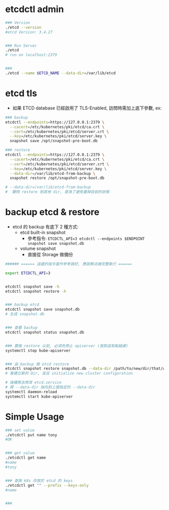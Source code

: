 

# etcdctl admin

```bash
### Version
./etcd --version
#etcd Version: 3.4.27


### Run Server
./etcd
# run on localhost:2379


### 
./etcd --name $ETCD_NAME --data-dir=/var/lib/etcd
```


# etcd tls

- 如果 ETCD database 已經啟用了 TLS-Enabled, 訪問時需加上底下參數, ex:

```bash
### backup
etcdctl --endpoints=https://127.0.0.1:2379 \
  --cacert=/etc/kubernetes/pki/etcd/ca.crt \
  --cert=/etc/kubernetes/pki/etcd/server.crt \
  --key=/etc/kubernetes/pki/etcd/server.key \
  snapshot save /opt/snapshot-pre-boot.db

### restore
etcdctl --endpoints=https://127.0.0.1:2379 \
  --cacert=/etc/kubernetes/pki/etcd/ca.crt \
  --cert=/etc/kubernetes/pki/etcd/server.crt \
  --key=/etc/kubernetes/pki/etcd/server.key \
  --data-dir=/var/lib/etcd-from-backup \
  snapshot restore /opt/snapshot-pre-boot.db

# --data-dir=/var/lib/etcd-from-backup 
#  聲明 restore 到其他 dir, 是為了避免蓋掉目前的狀態
```


# backup etcd & restore

- etcd 的 backup 有底下 2 種方式:
    - etcd built-in snapshot
        - 參考指令: `ETCDCTL_API=3 etcdctl --endpoints $ENDPOINT snapshot save snapshot.db`
    - volume snapshot
        - 直接從 Storage 做備份

```bash
###### ====== 這邊的指令當作參考就好, 應該無法被完整執行 ======

export ETCDCTL_API=3


etcdctl snapshot save -h
etcdctl snapshot restore -h


### backup etcd
etcdctl snapshot save snapshot.db
# 生成 snapshot.db


### 查看 backup
etcdctl snapshot status snapshot.db


### 要做 restore 以前, 必須先停止 apiserver (我對這有點疑慮)
systemctl stop kube-apiserver


### 由 backup 做 etcd restore
etcdctl snapshot restore snapshot.db --data-dir /path/to/new/dir/that/want/etcd/to/use
# 會建立新的 Dir, 並且 initialize new cluster configuration

# 後續再去修改 etcd.service
# 將 --data-dir 指向到上面指定的 --data-dir
systemctl daemon-reload
systemctl start kube-apiserver
```


# Simple Usage

```bash
### set value
./etcdctl put name tony
#OK


### get value
./etcdctl get name
#name
#tony


### 查詢 k8s 存放於 etcd 的 keys
./etcdctl get "" --prefix --keys-only
#name


### 
```

